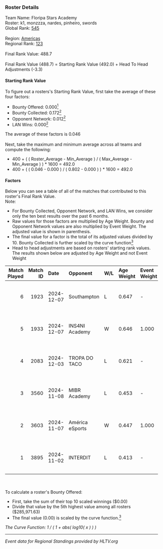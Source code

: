 ### Roster Details<br />
Team Name: Floripa Stars Academy<br />
Roster: k1, monzzza, nardes, pinheiro, swords<br />
Global Rank: [545](../../standings_global_2025_02_28.md)<br />
<br />
Region: [Americas]( ../../standings_americas_2025_02_28.md)<br />
Regional Rank: [123]( ../../standings_americas_2025_02_28.md)<br />
<br />
Final Rank Value:  488.7<br />
<br />
Final Rank Value (488.7) = Starting Rank Value (492.0) + Head To Head Adjustments (-3.3)<br />

#### Starting Rank Value<br />
To figure out a rosters's Starting Rank Value, first take the average of these four factors:<br />
- Bounty Offered: 0.000[<sup>1</sup>](#table2)
- Bounty Collected: 0.172[<sup>2</sup>](#table1)
- Opponent Network: 0.012[<sup>2</sup>](#table1)
- LAN Wins: 0.000[<sup>2</sup>](#table1)

The average of these factors is 0.046<br />
<br />
Next, take the maximum and minimum average across all teams and compute the following:<br />
- 400 + ( ( Roster_Average - Min_Average ) / ( Max_Average - Min_Average ) ) * 1600 = 492.0
- 400 + ( ( 0.046 - 0.000 ) / ( 0.802 - 0.000 ) ) * 1600 = 492.0


#### Factors<br />
Below you can see a table of all of the matches that contributed to this roster's Final Rank Value.<br />
Note:<br />

- For Bounty Collected, Opponent Network, and LAN Wins, we consider only the ten best results over the past 6 months.
- Raw values for those factors are multiplied by Age Weight. Bounty and Opponent Network values are also multiplied by Event Weight. The adjusted value is shown in parenthesis.
- The final value for a factor is the total of its adjusted values divided by 10. Bounty Collected is further scaled by the curve function[<sup>3</sup>](#curveFunction)
- Head to head adjustments are based on rosters' starting rank values. The results shown below are adjusted by Age Weight and not Event Weight
<span id="table1"></span><br />


| Match Played | Match ID | Date       | Opponent        | W/L | Age Weight | Event Weight | Bounty Collected | Opponent Network | LAN Wins  | H2H Adj. | Roster                                     |
| -: | -: | :- | :- | :- | :- | :- | :- | :- | :- | -: | :- |
|            6 |     1923 | 2024-12-07 | Southampton     | L   | 0.647      | -            | -                | -                | -         |   -12.84 | k1, monzzza, nardes, pinheiro, swords      |
|            5 |     1933 | 2024-12-07 | INS4NI Academy  | W   | 0.646      | 1.000        | 0.000 (0.000)    | 0.000 (0.000)    | 0 (0.000) |     7.43 | k1, monzzza, nardes, pinheiro, swords      |
|            4 |     2083 | 2024-12-03 | TROPA DO TACO   | L   | 0.621      | -            | -                | -                | -         |    -1.96 | monzzza, nardes, pinheiro, Rkzinho, swords |
|            3 |     3560 | 2024-11-08 | MIBR Academy    | L   | 0.453      | -            | -                | -                | -         |    -2.37 | monzzza, nardes, pinheiro, Rkzinho, swords |
|            2 |     3603 | 2024-11-07 | América eSports | W   | 0.447      | 1.000        | 0.000 (0.000)    | 0.272 (0.121)    | 0 (0.000) |    10.08 | monzzza, nardes, pinheiro, Rkzinho, swords |
|            1 |     3895 | 2024-11-02 | INTERDIT        | L   | 0.413      | -            | -                | -                | -         |    -3.62 | monzzza, nardes, pinheiro, Rkzinho, swords |

<br />
<span id="table2"></span><br />
To calculate a roster's Bounty Offered:<br />

- First, take the sum of their top 10 scaled winnings ($0.00)
- Divide that value by the 5th highest value among all rosters ($285,971.63)
- The final value (0.00) is scaled by the curve function.[<sup>3</sup>](#curveFunction)

<span id="curveFunction"></span>_The Curve Function: 1 / ( 1 + abs( log10( x ) ) )_<br />

---
_Event data for Regional Standings provided by HLTV.org_<br />
